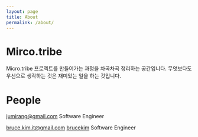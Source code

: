```yaml
---
layout: page
title: About
permalink: /about/
---
```


# Mirco.tribe
Micro.tribe 프로젝트를 만들어가는 과정을 차곡차곡 정리하는 공간입니다. 무엇보다도 우선으로 생각하는 것은 재미있는 일을 하는 것입니다.

# People
<jumirang@gmail.com>
Software Engineer

<bruce.kim.it@gmail.com>
[brucekim](https://brucekim.github.io)
Software Engineer
